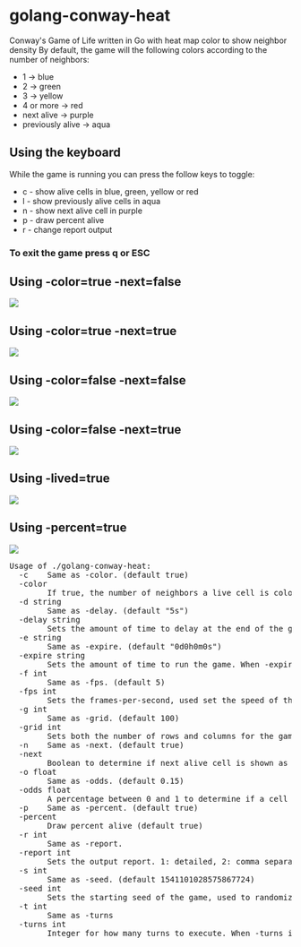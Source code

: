 # golang-conway-heat
Conway's Game of Life written in Go with heat map color to show neighbor density 
By default, the game will the following colors according to the number of neighbors:
<br>
<ul>
<li>1 -> blue
<li>2 -> green
<li>3 -> yellow
<li>4 or more -> red
<li>next alive -> purple
<li>previously alive -> aqua
</ul>
<h2>Using the keyboard</h2>
While the game is running you can press the follow keys to toggle:
<ul>
<li>c - show alive cells in blue, green, yellow or red
<li>l - show previously alive cells in aqua
<li>n - show next alive cell in purple
<li>p - draw percent alive
<li>r - change report output
</ul>

<h3>To exit the game press q or ESC</h3>

<h2>Using -color=true -next=false</h2>
<img src="color.png">
<h2>Using -color=true -next=true</h2>
<img src="color-next.png">
<h2>Using -color=false -next=false</h2>
<img src="nocolor.png">
<h2>Using -color=false -next=true</h2>
<img src="nocolor-next.png">
<h2>Using -lived=true</h2>
<img src="lived.png">
<h2>Using -percent=true</h2>
<img src="percent.png">
<br>

<pre>
Usage of ./golang-conway-heat:
  -c	Same as -color. (default true)
  -color
    	If true, the number of neighbors a live cell is colored red > 3, yellow = 3, green = 2, and blue = 1. If false, then live cells will appear white. (default true)
  -d string
    	Same as -delay. (default "5s")
  -delay string
    	Sets the amount of time to delay at the end of the game. (default "5s")
  -e string
    	Same as -expire. (default "0d0h0m0s")
  -expire string
    	Sets the amount of time to run the game. When -expire is a zero duration, it removes any time constraint. (default "0d0h0m0s")
  -f int
    	Same as -fps. (default 5)
  -fps int
    	Sets the frames-per-second, used set the speed of the simulation. (default 5)
  -g int
    	Same as -grid. (default 100)
  -grid int
    	Sets both the number of rows and columns for the game grid. (default 100)
  -n	Same as -next. (default true)
  -next
    	Boolean to determine if next alive cell is shown as a purple color.  (default true)
  -o float
    	Same as -odds. (default 0.15)
  -odds float
    	A percentage between 0 and 1 to determine if a cell starts alive. For example, 0.15 means each cell has a 15% chance of starting alive. (default 0.15)
  -p	Same as -percent. (default true)
  -percent
    	Draw percent alive (default true)
  -r int
    	Same as -report.
  -report int
    	Sets the output report. 1: detailed, 2: comma separated, 3: space separated, 4: round number and alive percentage. The default is no output.
  -s int
    	Same as -seed. (default 1541101028575867724)
  -seed int
    	Sets the starting seed of the game, used to randomize the initial state. (default 1541101028575867724)
  -t int
    	Same as -turns
  -turns int
    	Integer for how many turns to execute. When -turns is zero, it removes any constraint on the number of turns.

</pre>
